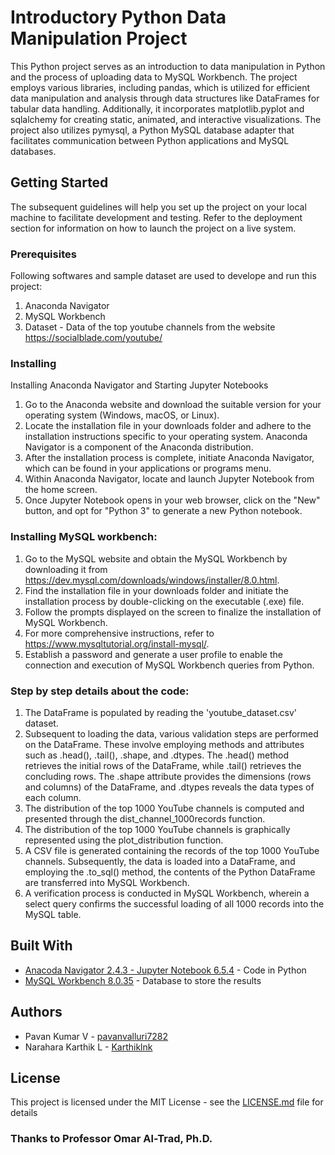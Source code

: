 # Introductory Python Data Manipulation Project

This Python project serves as an introduction to data manipulation in Python and the process of uploading data to MySQL Workbench. 
The project employs various libraries, including pandas, which is utilized for efficient data manipulation and analysis through data structures like DataFrames for 
tabular data handling. Additionally, it incorporates matplotlib.pyplot and sqlalchemy for creating static, animated, and interactive visualizations. 
The project also utilizes pymysql, a Python MySQL database adapter that facilitates communication between Python applications and MySQL databases.

## Getting Started

The subsequent guidelines will help you set up the project on your local machine to facilitate development and testing. 
Refer to the deployment section for information on how to launch the project on a live system.
### Prerequisites

Following softwares and sample dataset are used to develope and run this project:

1. Anaconda Navigator
2. MySQL Workbench
3. Dataset - Data of the top youtube channels from the website https://socialblade.com/youtube/

### Installing

Installing Anaconda Navigator and Starting Jupyter Notebooks

1. Go to the Anaconda website and download the suitable version for your operating system (Windows, macOS, or Linux).
2. Locate the installation file in your downloads folder and adhere to the installation instructions specific to your operating system. Anaconda Navigator is a component of the Anaconda distribution.
3. After the installation process is complete, initiate Anaconda Navigator, which can be found in your applications or programs menu.
4. Within Anaconda Navigator, locate and launch Jupyter Notebook from the home screen.
5. Once Jupyter Notebook opens in your web browser, click on the "New" button, and opt for "Python 3" to generate a new Python notebook.

### Installing MySQL workbench:

1. Go to the MySQL website and obtain the MySQL Workbench by downloading it from https://dev.mysql.com/downloads/windows/installer/8.0.html.
2. Find the installation file in your downloads folder and initiate the installation process by double-clicking on the executable (.exe) file.
3. Follow the prompts displayed on the screen to finalize the installation of MySQL Workbench.
4. For more comprehensive instructions, refer to https://www.mysqltutorial.org/install-mysql/.
5. Establish a password and generate a user profile to enable the connection and execution of MySQL Workbench queries from Python.

### Step by step details about the code: 

1. The DataFrame is populated by reading the 'youtube_dataset.csv' dataset.
2. Subsequent to loading the data, various validation steps are performed on the DataFrame. These involve employing methods and attributes such as .head(), .tail(), .shape, and .dtypes. The .head() method retrieves the initial rows of the DataFrame, while .tail() retrieves the concluding rows. The .shape attribute provides the dimensions (rows and columns) of the DataFrame, and .dtypes reveals the data types of each column.
3. The distribution of the top 1000 YouTube channels is computed and presented through the dist_channel_1000records function.
4. The distribution of the top 1000 YouTube channels is graphically represented using the plot_distribution function.
5. A CSV file is generated containing the records of the top 1000 YouTube channels. Subsequently, the data is loaded into a DataFrame, and employing the .to_sql() method, the contents of the Python DataFrame are transferred into MySQL Workbench.
6. A verification process is conducted in MySQL Workbench, wherein a select query confirms the successful loading of all 1000 records into the MySQL table.

## Built With

* [Anacoda Navigator 2.4.3 - Jupyter Notebook 6.5.4](https://www.anaconda.com/download) - Code in Python
* [MySQL Workbench 8.0.35](https://dev.mysql.com/downloads/windows/installer/8.0.html) - Database to store the results

## Authors

* Pavan Kumar V - [pavanvalluri7282](https://github.com/pavanvalluri7282)
* Narahara Karthik L - [Karthiklnk](https://github.com/Karthiklnk)

## License

This project is licensed under the MIT License - see the [LICENSE.md](LICENSE.md) file for details



### Thanks to Professor Omar Al-Trad, Ph.D.
